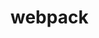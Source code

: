 <!--
 * Author  Vincy.Li
 * Date  2023-07-13 19:48:03
 * LastEditors  Vincy.Li
 * LastEditTime  2023-07-13 20:06:03
 * Description
-->

# webpack
